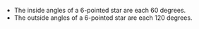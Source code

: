 -  The inside angles of a 6-pointed star are each 60 degrees.
-  The outside angles of a 6-pointed star are each 120 degrees.
